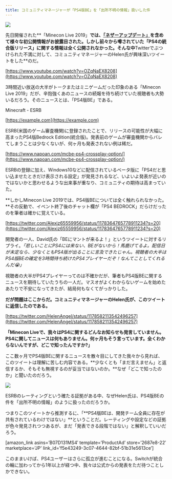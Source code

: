 ```yaml
---
title: コミュニティマネージャーが「PS4版BE」を「出所不明の情報」扱いした件
---
```


![](https://cdn-ak.f.st-hatena.com/images/fotolife/s/sasigume/20210208/20210208122444.png)

先日開催された**「Minecon Live 2019」**では、[「ネザーアップデート」](https://www.napoan.com/nether-update-revealed/)を含めて様々な初公開情報がお披露目された。しかし前々から噂されていた「PS4の統合版リリース」に関する情報は全く公開されなかった。そんな中**Twitterでぶつけられた不満に対して、コミュニティマネージャーのHelen氏が興味深いツイートをした**のだ。

[https://www.youtube.com/watch?v=OZqNaEX8208](https://www.youtube.com/watch?v=OZqNaEX8208)

3時間近い放送の大半がトークまたはミニゲームだった印象のある「Minecon Live 2019」だが、辛抱強くあのニュースの続報を待ち続けていた視聴者も大勢いるだろう。そのニュースとは、「PS4版BE」である。

Minecraft - ESRB

[https://example.com](https://example.com)

ESRB(米国のゲーム審査機関)に登録されたことで、リリースの可能性が大幅に高まったPS4版Bedrock Edition(統合版)。発表前のゲームが審査機関からバレてしまうことは少なくないが、何ヶ月も発表されない例は稀だ。

[https://www.napoan.com/mcbe-ps4-crossplay-option/](https://www.napoan.com/mcbe-ps4-crossplay-option/)

ESRBの登録に加え、Windows10などに配信されているベータ版に「PS4だと思い込ませたときだけ表示される設定」が発見されるなど、いよいよ発表が近いのではないかと思わせるような出来事が重なり、コミュニティの期待は高まっていた。

**しかしMinecon Live 2019では、PS4版BEについては全く触れられなかった。**その反動で、イベント終了後のチャット欄が「PS4 BEDROCK」だらけだったのを筆者は確かに覚えている。

[https://twitter.com/Alexiz65559956/status/1178364765778911234?s=20](https://twitter.com/Alexiz65559956/status/1178364765778911234?s=20)

開発者の一人、David氏の「BEにマントが来るよ！」というツイートに対するリプライ。_「悲しいことにPS4には来ない、BEがないから！馬鹿げてるよ。配信日が未定なら、少なくともPS4版が出ることに言及できたじゃん。視聴者の大半はPS4版BEの確定を3時間待ち続けたPS4プレイヤーだぞ！なんてことしてくれるんだ😭」_

視聴者の大半がPS4プレイヤーってのは不確かだが、筆者もPS4版BEに関するニュースを期待していたうちの一人だ。マスオがよくわからないゲームを始めたあたりで不安になってきたが、結局何もなくてがっかりした。

**だが問題はここからだ。**コミュニティマネージャーのHelen氏が、このツイートに返信したのである。****

[https://twitter.com/HelenAngel/status/1178582113542496257](https://twitter.com/HelenAngel/status/1178582113542496257)

**「Minecon Liveで、我々はPS4に関するどんなお知らせも発言していません。PS4に関してニュースは何もありません。何ヶ月もそう言っています。**全くわからないんですが、どこで知ったんですか?**」**

ここ数ヶ月でPS4版BEに関するニュースを散々目にしてきた我々から見れば、このツイートは理解に苦しむ内容である。**少なくとも「まだ言えません」と返信するか、そもそも無視するのが妥当ではないのか。**なぜ「どこで知ったのか」と聞いたのだろう。

![](https://cdn-ak.f.st-hatena.com/images/fotolife/s/sasigume/20210208/20210208121645.png)

ESRBのレーティングという確たる証拠がある中、なぜHelen氏は、PS4版BEの件を「出所不明の情報」のように扱ったのだろうか。

つまりこのツイートから推測するに、「**PS4版BEは、開発チーム全員に存在が共有されているわけではない」**ということだ。レーティングや設定などの証拠が色々発見されつつあるが、まだ「発表できる段階ではない」と解釈していいだろう。

\[amazon\_link asins=’B07D131MS4′ template=’ProductAd’ store=’2687e8-22′ marketplace=’JP’ link\_id=’f5e43249-3c07-4644-82bf-51b31e5613ce’\]

このままいけば、PS4ユーザーはさらに孤立が進むことになる。Switchが統合の輪に加わってから1年以上が経つ中、我々は公式からの発表をただ待つことしかできない。
